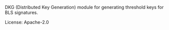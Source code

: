 DKG (Distributed Key Generation) module for generating threshold keys for BLS signatures.


License: Apache-2.0
